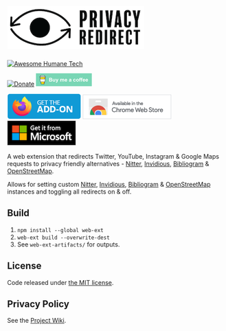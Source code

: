 # ![privacy-redirect](assets/images/logo-small.png)

[![Awesome Humane Tech](https://raw.githubusercontent.com/humanetech-community/awesome-humane-tech/main/humane-tech-badge.svg?sanitize=true)](https://github.com/humanetech-community/awesome-humane-tech)

[![Donate](https://liberapay.com/assets/widgets/donate.svg)](https://liberapay.com/SimonBrazell/donate) [![Buy me a coffee](assets/images/buy-me-a-coffee.png)](https://www.buymeacoffee.com/SimonBrazell)

[![Firefox Add-on](assets/images/badge-amo.png)](https://addons.mozilla.org/en-US/firefox/addon/privacy-redirect/) [![Chrome Extension](assets/images/badge-chrome.png)](https://chrome.google.com/webstore/detail/privacy-redirect/pmcmeagblkinmogikoikkdjiligflglb) [![Edge Extension](assets/images/badge-ms.png)](https://microsoftedge.microsoft.com/addons/detail/privacy-redirect/elnabkhcgpajchapppkhiaifkgikgihj)

A web extension that redirects Twitter, YouTube, Instagram & Google Maps requests to privacy friendly alternatives - [Nitter](https://github.com/zedeus/nitter), [Invidious](https://github.com/omarroth/invidious), [Bibliogram](https://sr.ht/~cadence/bibliogram/) & [OpenStreetMap](https://www.openstreetmap.org/).

Allows for setting custom [Nitter](https://github.com/zedeus/nitter/wiki/Instances), [Invidious](https://github.com/omarroth/invidious/wiki/Invidious-Instances), [Bibliogram](https://git.sr.ht/~cadence/bibliogram-docs/tree/master/docs/Instances.md) & [OpenStreetMap](https://wiki.openstreetmap.org/wiki/Tile_servers) instances and toggling all redirects on & off.

## Build

1.  `npm install --global web-ext`
2.  `web-ext build --overwrite-dest`
3.  See `web-ext-artifacts/` for outputs.

## License

Code released under [the MIT license](LICENSE.txt).

## Privacy Policy

See the [Project Wiki](https://github.com/SimonBrazell/privacy-redirect/wiki/Privacy-Policy).
